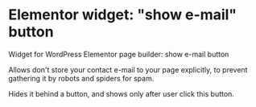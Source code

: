 # Elementor widget: "show e-mail" button
Widget for WordPress Elementor page builder: show e-mail button

Allows don't store your contact e-mail to your page explicitly, to prevent gathering it by robots and spiders for spam.

Hides it behind a button, and shows only after user click this button.

